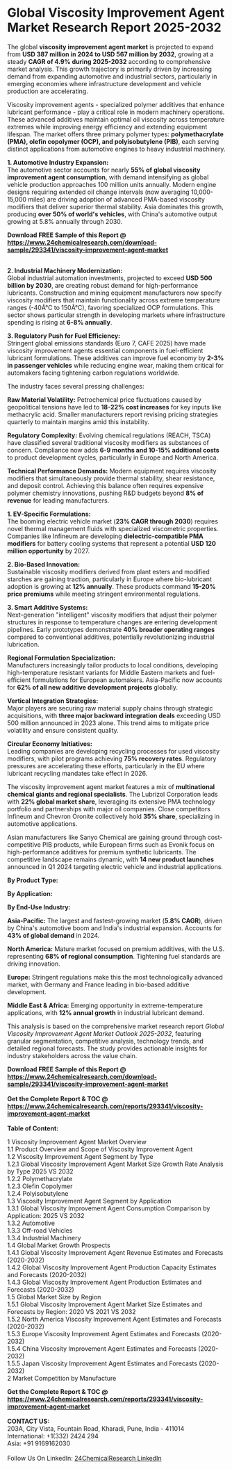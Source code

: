 <h1>Global Viscosity Improvement Agent Market Research Report 2025-2032</h1><p>The global <strong>viscosity improvement agent market</strong> is projected to expand from <strong>USD 387 million in 2024 to USD 567 million by 2032</strong>, growing at a steady <strong>CAGR of 4.9% during 2025-2032</strong> according to comprehensive market analysis. This growth trajectory is primarily driven by increasing demand from expanding automotive and industrial sectors, particularly in emerging economies where infrastructure development and vehicle production are accelerating.</p><p>Viscosity improvement agents - specialized polymer additives that enhance lubricant performance - play a critical role in modern machinery operations. These advanced additives maintain optimal oil viscosity across temperature extremes while improving energy efficiency and extending equipment lifespan. The market offers three primary polymer types: <strong>polymethacrylate (PMA), olefin copolymer (OCP), and polyisobutylene (PIB)</strong>, each serving distinct applications from automotive engines to heavy industrial machinery.</p><p><strong>1. Automotive Industry Expansion:</strong><br>
The automotive sector accounts for nearly <strong>55% of global viscosity improvement agent consumption</strong>, with demand intensifying as global vehicle production approaches 100 million units annually. Modern engine designs requiring extended oil change intervals (now averaging 10,000-15,000 miles) are driving adoption of advanced PMA-based viscosity modifiers that deliver superior thermal stability. Asia dominates this growth, producing <strong>over 50% of world's vehicles</strong>, with China's automotive output growing at 5.8% annually through 2030.</p><div><b>Download FREE Sample of this Report @ 
            <a href="https://www.24chemicalresearch.com/download-sample/293341/viscosity-improvement-agent-market">
            https://www.24chemicalresearch.com/download-sample/293341/viscosity-improvement-agent-market</a></b></div><br><p><strong>2. Industrial Machinery Modernization:</strong><br>
Global industrial automation investments, projected to exceed <strong>USD 500 billion by 2030</strong>, are creating robust demand for high-performance lubricants. Construction and mining equipment manufacturers now specify viscosity modifiers that maintain functionality across extreme temperature ranges (-40Â°C to 150Â°C), favoring specialized OCP formulations. This sector shows particular strength in developing markets where infrastructure spending is rising at <strong>6-8% annually</strong>.</p><p><strong>3. Regulatory Push for Fuel Efficiency:</strong><br>
Stringent global emissions standards (Euro 7, CAFE 2025) have made viscosity improvement agents essential components in fuel-efficient lubricant formulations. These additives can improve fuel economy by <strong>2-3% in passenger vehicles</strong> while reducing engine wear, making them critical for automakers facing tightening carbon regulations worldwide.</p><p>The industry faces several pressing challenges:</p><p><strong>Raw Material Volatility:</strong> Petrochemical price fluctuations caused by geopolitical tensions have led to <strong>18-22% cost increases</strong> for key inputs like methacrylic acid. Smaller manufacturers report revising pricing strategies quarterly to maintain margins amid this instability.</p><p><strong>Regulatory Complexity:</strong> Evolving chemical regulations (REACH, TSCA) have classified several traditional viscosity modifiers as substances of concern. Compliance now adds <strong>6-9 months and 10-15% additional costs</strong> to product development cycles, particularly in Europe and North America.</p><p><strong>Technical Performance Demands:</strong> Modern equipment requires viscosity modifiers that simultaneously provide thermal stability, shear resistance, and deposit control. Achieving this balance often requires expensive polymer chemistry innovations, pushing R&amp;D budgets beyond <strong>8% of revenue</strong> for leading manufacturers.</p><p><strong>1. EV-Specific Formulations:</strong><br>
The booming electric vehicle market (<strong>23% CAGR through 2030</strong>) requires novel thermal management fluids with specialized viscometric properties. Companies like Infineum are developing <strong>dielectric-compatible PMA modifiers</strong> for battery cooling systems that represent a potential <strong>USD 120 million opportunity</strong> by 2027.</p><p><strong>2. Bio-Based Innovation:</strong><br>
Sustainable viscosity modifiers derived from plant esters and modified starches are gaining traction, particularly in Europe where bio-lubricant adoption is growing at <strong>12% annually</strong>. These products command <strong>15-20% price premiums</strong> while meeting stringent environmental regulations.</p><p><strong>3. Smart Additive Systems:</strong><br>
Next-generation "intelligent" viscosity modifiers that adjust their polymer structures in response to temperature changes are entering development pipelines. Early prototypes demonstrate <strong>40% broader operating ranges</strong> compared to conventional additives, potentially revolutionizing industrial lubrication.</p><p><strong>Regional Formulation Specialization:</strong><br>
	Manufacturers increasingly tailor products to local conditions, developing high-temperature resistant variants for Middle Eastern markets and fuel-efficient formulations for European automakers. Asia-Pacific now accounts for <strong>62% of all new additive development projects</strong> globally.</p><p><strong>Vertical Integration Strategies:</strong><br>
	Major players are securing raw material supply chains through strategic acquisitions, with <strong>three major backward integration deals</strong> exceeding USD 500 million announced in 2023 alone. This trend aims to mitigate price volatility and ensure consistent quality.</p><p><strong>Circular Economy Initiatives:</strong><br>
	Leading companies are developing recycling processes for used viscosity modifiers, with pilot programs achieving <strong>75% recovery rates</strong>. Regulatory pressures are accelerating these efforts, particularly in the EU where lubricant recycling mandates take effect in 2026.</p><p>The viscosity improvement agent market features a mix of <strong>multinational chemical giants and regional specialists</strong>. The Lubrizol Corporation leads with <strong>22% global market share</strong>, leveraging its extensive PMA technology portfolio and partnerships with major oil companies. Close competitors Infineum and Chevron Oronite collectively hold <strong>35% share</strong>, specializing in automotive applications.</p><p>Asian manufacturers like Sanyo Chemical are gaining ground through cost-competitive PIB products, while European firms such as Evonik focus on high-performance additives for premium synthetic lubricants. The competitive landscape remains dynamic, with <strong>14 new product launches</strong> announced in Q1 2024 targeting electric vehicle and industrial applications.</p><p><strong>By Product Type:</strong></p><p><strong>By Application:</strong></p><p><strong>By End-Use Industry:</strong></p><p><strong>Asia-Pacific:</strong> The largest and fastest-growing market (<strong>5.8% CAGR</strong>), driven by China's automotive boom and India's industrial expansion. Accounts for <strong>43% of global demand</strong> in 2024.</p><p><strong>North America:</strong> Mature market focused on premium additives, with the U.S. representing <strong>68% of regional consumption</strong>. Tightening fuel standards are driving innovation.</p><p><strong>Europe:</strong> Stringent regulations make this the most technologically advanced market, with Germany and France leading in bio-based additive development.</p><p><strong>Middle East &amp; Africa:</strong> Emerging opportunity in extreme-temperature applications, with <strong>12% annual growth</strong> in industrial lubricant demand.</p><p>This analysis is based on the comprehensive market research report <em>Global Viscosity Improvement Agent Market Outlook 2025-2032</em>, featuring granular segmentation, competitive analysis, technology trends, and detailed regional forecasts. The study provides actionable insights for industry stakeholders across the value chain.</p><div><b>Download FREE Sample of this Report @ 
            <a href="https://www.24chemicalresearch.com/download-sample/293341/viscosity-improvement-agent-market">
            https://www.24chemicalresearch.com/download-sample/293341/viscosity-improvement-agent-market</a></b></div><br><div><b>Get the Complete Report & TOC @ 
            <a href="https://www.24chemicalresearch.com/reports/293341/viscosity-improvement-agent-market">
            https://www.24chemicalresearch.com/reports/293341/viscosity-improvement-agent-market</a></b></div><br>
            <b>Table of Content:</b><p>1 Viscosity Improvement Agent Market Overview<br />
    1.1 Product Overview and Scope of Viscosity Improvement Agent<br />
    1.2 Viscosity Improvement Agent Segment by Type<br />
        1.2.1 Global Viscosity Improvement Agent Market Size Growth Rate Analysis by Type 2025 VS 2032<br />
        1.2.2 Polymethacrylate<br />
        1.2.3 Olefin Copolymer<br />
        1.2.4 Polyisobutylene<br />
    1.3 Viscosity Improvement Agent Segment by Application<br />
        1.3.1 Global Viscosity Improvement Agent Consumption Comparison by Application: 2025 VS 2032<br />
        1.3.2 Automotive<br />
        1.3.3 Off-road Vehicles<br />
        1.3.4 Industrial Machinery<br />
    1.4 Global Market Growth Prospects<br />
        1.4.1 Global Viscosity Improvement Agent Revenue Estimates and Forecasts (2020-2032)<br />
        1.4.2 Global Viscosity Improvement Agent Production Capacity Estimates and Forecasts (2020-2032)<br />
        1.4.3 Global Viscosity Improvement Agent Production Estimates and Forecasts (2020-2032)<br />
    1.5 Global Market Size by Region<br />
        1.5.1 Global Viscosity Improvement Agent Market Size Estimates and Forecasts by Region: 2020 VS 2021 VS 2032<br />
        1.5.2 North America Viscosity Improvement Agent Estimates and Forecasts (2020-2032)<br />
        1.5.3 Europe Viscosity Improvement Agent Estimates and Forecasts (2020-2032)<br />
        1.5.4 China Viscosity Improvement Agent Estimates and Forecasts (2020-2032)<br />
        1.5.5 Japan Viscosity Improvement Agent Estimates and Forecasts (2020-2032)<br />
2 Market Competition by Manufacture</p><div><b>Get the Complete Report & TOC @ 
            <a href="https://www.24chemicalresearch.com/reports/293341/viscosity-improvement-agent-market">
            https://www.24chemicalresearch.com/reports/293341/viscosity-improvement-agent-market</a></b></div><br><b>CONTACT US:</b><br>
            203A, City Vista, Fountain Road, Kharadi, Pune, India - 411014<br>
            International: +1(332) 2424 294<br>
            Asia: +91 9169162030 <br><br>
            Follow Us On LinkedIn: <a href="https://www.linkedin.com/company/24chemicalresearch/">24ChemicalResearch LinkedIn</a>